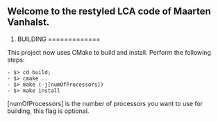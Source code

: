 
## Welcome to the restyled LCA code of Maarten Vanhalst. ##


1. BUILDING
=============

This project now uses CMake to build and install. Perform the following steps:

	- $> cd build;
	- $> cmake ..
	- $> make (-j[numOfProcessors])
	- $> make install

[numOfProcessors] is the number of processors you want to use for building, this flag is optional.

